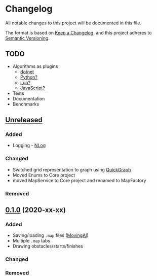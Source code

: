 ﻿# Changelog
All notable changes to this project will be documented in this file.

The format is based on [Keep a Changelog](https://keepachangelog.com/en/1.0.0/),
and this project adheres to [Semantic Versioning](https://semver.org/spec/v2.0.0.html).

## TODO
- Algorithms as plugins
    - [dotnet](https://docs.microsoft.com/en-us/dotnet/core/tutorials/creating-app-with-plugin-support)
    - [Python?](https://stackoverflow.com/a/53612533)
    - [Lua?](https://www.moonsharp.org/)
    - [JavaScript?](https://github.com/Microsoft/ClearScript)
- Tests
- Documentation
- Benchmarks

## [Unreleased]
### Added
- Logging - [NLog](https://nlog-project.org/)

### Changed
- Switched grid representation to graph using [QuickGraph](https://yaccconstructor.github.io/QuickGraph/)
- Moved Enums to Core project
- moved MapService to Core project and renamed to MapFactory

### Removed

## [0.1.0] (2020-xx-xx)
### Added
- Saving/loading `.map` files ([MovingAI](https://www.movingai.com/benchmarks/formats.html))
- Multiple `.map` tabs
- Drawing obstacles/starts/finishes

### Changed

### Removed


[Unreleased]: https://github.com/seky16/MultiRobotSimulator/compare/v0.1.0...HEAD
[0.1.0]: https://github.com/seky16/MultiRobotSimulator/compare/v0.1.0